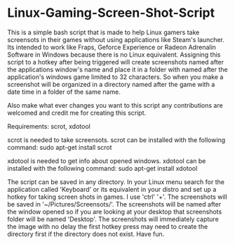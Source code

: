 # Linux-Gaming-Screen-Shot-Script

This is a simple bash script that is made to help Linux gamers take screensots in their games without using applications like Steam's launcher.
Its intended to work like Fraps, Geforce Experience or Radeon Adrenalin Software in Windows because there is no Linux equivalent. Assigning this 
script to a hotkey after being triggered will create screenshots named after the applications window's name and place it in a folder with named 
after the application's windows game limited to 32 characters. So when you make a screenshot will be organized in a directory named after the game 
with a date time in a folder of the same name.

Also make what ever changes you want to this script any contributions are welcomed and credit me for creating this script.

Requirements: scrot, xdotool

scrot is needed to take screensots.
scrot can be installed with the following command:
sudo apt-get install scrot

xdotool is needed to get info about opened windows.
xdotool can be installed with the following command:
sudo apt-get install xdotool

The script can be saved in any directory. In your Linux menu search for the application called 'Keyboard' or its equivalent in your distro 
and set up a hotkey for taking screen shots in games. I use 'ctrl' '+'. The screenshots will be saved in '~/Pictures/Screensots/'. 
The screenshots will be named after the window opened so if you are looking at your desktop that screenshots folder will be named 'Desktop'.
The screenshots will immediately capture the image with no delay the first hotkey press may need to create the directory first if the directory 
does not exist. Have fun.
